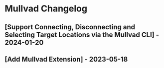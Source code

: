 # Mullvad Changelog

## [Support Connecting, Disconnecting and Selecting Target Locations via the Mullvad CLI] - 2024-01-20


## [Add Mullvad Extension] - 2023-05-18
